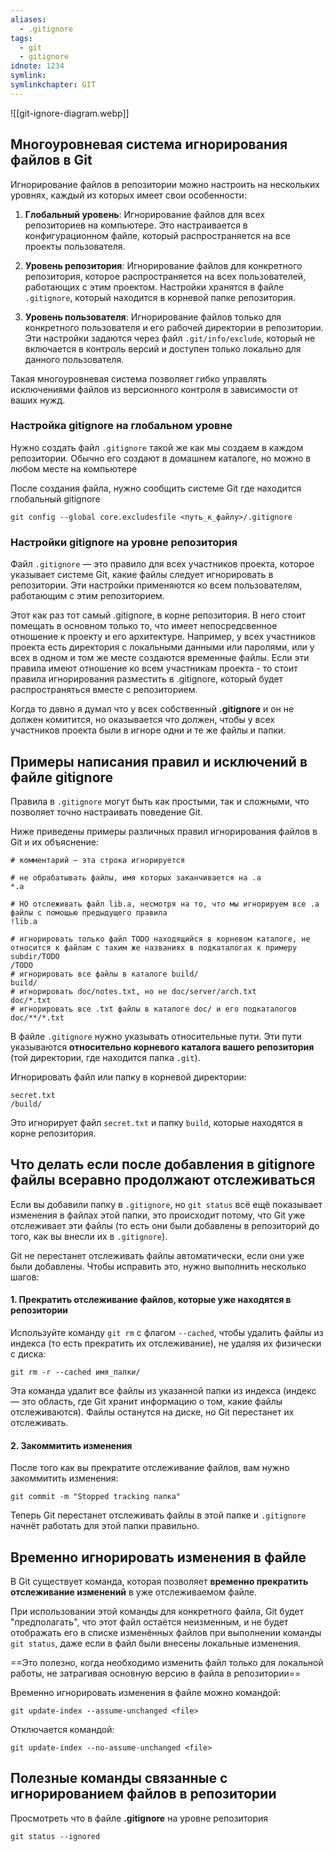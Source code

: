 ```yaml
---
aliases:
  - .gitignore
tags:
  - git
  - gitignore
idnote: 1234
symlink: 
symlinkchapter: GIT
---
```

![[git-ignore-diagram.webp]]
##  Многоуровневая система игнорирования файлов в Git

Игнорирование файлов в репозитории можно настроить на нескольких уровнях, каждый из которых имеет свои особенности:

1. **Глобальный уровень**: Игнорирование файлов для всех репозиториев на компьютере. Это настраивается в конфигурационном файле, который распространяется на все проекты пользователя. 
    
2. **Уровень репозитория**: Игнорирование файлов для конкретного репозитория, которое распространяется на всех пользователей, работающих с этим проектом. Настройки хранятся в файле `.gitignore`, который находится в корневой папке репозитория.
    
3. **Уровень пользователя**: Игнорирование файлов только для конкретного пользователя и его рабочей директории в репозитории. Эти настройки задаются через файл `.git/info/exclude`, который не включается в контроль версий и доступен только локально для данного пользователя.
    

Такая многоуровневая система позволяет гибко управлять исключениями файлов из версионного контроля в зависимости от ваших нужд.

### Настройка gitignore на глобальном уровне

Нужно создать файл `.gitignore` такой же как мы создаем в каждом репозитории. Обычно его создают в домашнем каталоге, но можно в любом месте на компьютере

После создания файла, нужно сообщить системе Git где находится глобальный gitignore
```
git config --global core.excludesfile <путь_к_файлу>/.gitignore
```

### Настройки gitignore на уровне репозитория

Файл `.gitignore` — это правило для всех участников проекта, которое указывает системе Git, какие файлы следует игнорировать в репозитории. Эти настройки применяются ко всем пользователям, работающим с этим репозиторием.

Этот как раз тот самый .gitignore, в корне репозитория. В него стоит помещать в основном только то, что имеет непосредсвенное отношение к проекту и его архитектуре. Например, у всех участников проекта есть директория с локальными данными или паролями, или у всех в одном и том же месте создаются временные файлы. Если эти правила имеют отношение ко всем участникам проекта - то стоит правила игнорирования разместить в .gitignore, который будет распространяться вместе с репозиторием.

Когда то давно я думал что у всех собственный  **.gitignore** и он не должен комитится, но оказывается что должен, чтобы у  всех участников проекта были в игноре одни и те же файлы и папки.

##  Примеры написания правил и исключений в файле gitignore

Правила в `.gitignore` могут быть как простыми, так и сложными, что позволяет точно настраивать поведение Git.

Ниже приведены примеры различных правил игнорирования файлов в Git и их объяснение:
```
# комментарий — эта строка игнорируется

# не обрабатывать файлы, имя которых заканчивается на .a
*.a

# НО отслеживать файл lib.a, несмотря на то, что мы игнорируем все .a файлы с помощью предыдущего правила
!lib.a

# игнорировать только файл TODO находящийся в корневом каталоге, не относится к файлам c таким же названиях в подкаталогах к примеру subdir/TODO
/TODO
# игнорировать все файлы в каталоге build/
build/
# игнорировать doc/notes.txt, но не doc/server/arch.txt
doc/*.txt
# игнорировать все .txt файлы в каталоге doc/ и его подкаталогов
doc/**/*.txt
```

В файле `.gitignore` нужно указывать относительные пути. Эти пути указываются **относительно корневого каталога вашего репозитория** (той директории, где находится папка `.git`).

Игнорировать файл или папку в корневой директории:
```
secret.txt 
/build/
```
Это игнорирует файл `secret.txt` и папку `build`, которые находятся в корне репозитория.

## Что делать если после добавления в gitignore файлы всеравно продолжают отслеживаться

Если вы добавили папку в `.gitignore`, но `git status` всё ещё показывает изменения в файлах этой папки, это происходит потому, что Git уже отслеживает эти файлы (то есть они были добавлены в репозиторий до того, как вы внесли их в `.gitignore`).

Git не перестанет отслеживать файлы автоматически, если они уже были добавлены. Чтобы исправить это, нужно выполнить несколько шагов:

#### 1. Прекратить отслеживание файлов, которые уже находятся в репозитории
Используйте команду `git rm` с флагом `--cached`, чтобы удалить файлы из индекса (то есть прекратить их отслеживание), не удаляя их физически с диска:

```
git rm -r --cached имя_папки/
```

Эта команда удалит все файлы из указанной папки из индекса (индекс — это область, где Git хранит информацию о том, какие файлы отслеживаются). Файлы останутся на диске, но Git перестанет их отслеживать.

#### 2. Закоммитить изменения

После того как вы прекратите отслеживание файлов, вам нужно закоммитить изменения:

```
git commit -m "Stopped tracking папка"
```

Теперь Git перестанет отслеживать файлы в этой папке и `.gitignore` начнёт работать для этой папки правильно.

## Временно игнорировать изменения в файле

В Git существует команда, которая позволяет **временно прекратить отслеживание изменений** в уже отслеживаемом файле.

При использовании этой команды для конкретного файла, Git будет "предполагать", что этот файл остаётся неизменным, и не будет отображать его в списке изменённых файлов при выполнении команды `git status`, даже если в файл были внесены локальные изменения.

==Это полезно, когда необходимо изменить файл только для локальной работы, не затрагивая основную версию в файла в репозитории==

Временно игнорировать изменения в файле можно командой:
```
git update-index --assume-unchanged <file>
```

Отключается командой:
```
git update-index --no-assume-unchanged <file>
```

## Полезные команды связанные с игнорированием файлов в репозитории 

Просмотреть что в файле **.gitignore** на уровне репозитория
```
git status --ignored
```






